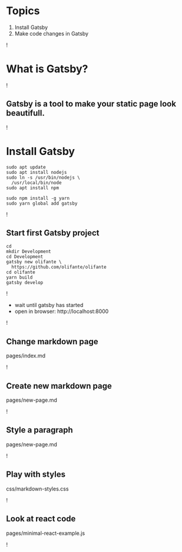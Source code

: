 # Topics
1. Install Gatsby
1. Make code changes in Gatsby

!

# What is Gatsby?

!

## Gatsby is a tool to make your static page look beautifull.

!

# Install Gatsby

```shell
sudo apt update
sudo apt install nodejs
sudo ln -s /usr/bin/nodejs \
  /usr/local/bin/node
sudo apt install npm

sudo npm install -g yarn
sudo yarn global add gatsby
```

!

## Start first Gatsby project
```shell
cd
mkdir Development
cd Development
gatsby new olifante \
  https://github.com/olifante/olifante
cd olifante
yarn build
gatsby develop
```

!

- wait until gatsby has started
- open in browser: http://localhost:8000

!

## Change markdown page
pages/index.md

!

## Create new markdown page
pages/new-page.md

!

## Style a paragraph
pages/new-page.md

!

## Play with styles
css/markdown-styles.css

!

## Look at react code
pages/minimal-react-example.js

!


